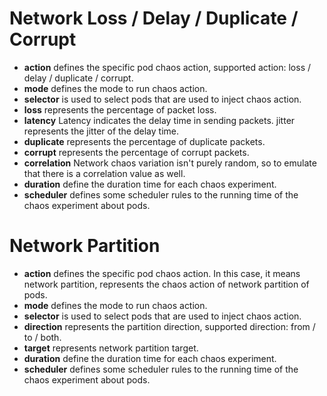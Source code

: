 # Network Loss / Delay / Duplicate / Corrupt

* **action** defines the specific pod chaos action, supported action: loss / delay / duplicate / corrupt.
* **mode** defines the mode to run chaos action.
* **selector** is used to select pods that are used to inject chaos action.
* **loss** represents the percentage of packet loss.
* **latency** Latency indicates the delay time in sending packets. jitter represents the jitter of the delay time.
* **duplicate** represents the percentage of duplicate packets.
* **corrupt** represents the percentage of corrupt packets.
* **correlation** Network chaos variation isn't purely random, so to emulate that there is a correlation value as well.
* **duration** define the duration time for each chaos experiment.
* **scheduler** defines some scheduler rules to the running time of the chaos experiment about pods.

# Network Partition

* **action** defines the specific pod chaos action. In this case, it means network partition, represents the chaos action of network partition of pods.
* **mode** defines the mode to run chaos action.
* **selector** is used to select pods that are used to inject chaos action.
* **direction** represents the partition direction, supported direction: from / to / both.
* **target** represents network partition target.
* **duration** define the duration time for each chaos experiment.
* **scheduler** defines some scheduler rules to the running time of the chaos experiment about pods.
